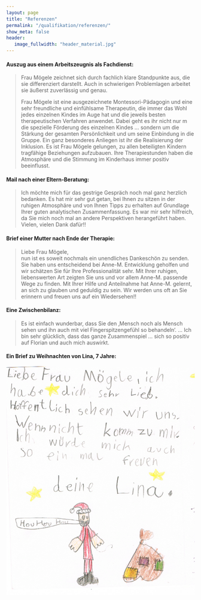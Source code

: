 ```yaml
---
layout: page
title: "Referenzen"
permalink: "/qualifikation/referenzen/"
show_meta: false
header:
   image_fullwidth: "header_material.jpg"
---
```

<h4>Auszug aus einem Arbeitszeugnis als Fachdienst:</h4>
<blockquote>
<p>Frau Mögele zeichnet sich durch fachlich klare Standpunkte aus, die sie differenziert darstellt. Auch in schwierigen Problemlagen arbeitet sie äußerst zuverlässig und genau. </p>

<p>Frau Mögele ist eine ausgezeichnete Montessori-Pädagogin und eine sehr freundliche und einfühlsame Therapeutin, die immer das Wohl jedes einzelnen Kindes im Auge hat und die jeweils besten therapeutischen Verfahren anwendet. Dabei geht es ihr nicht nur m die spezielle Förderung des einzelnen Kindes … sondern um die Stärkung der gesamten Persönlichkeit und um seine Einbindung in die Gruppe. 
Ein ganz besonderes Anliegen ist ihr die Realisierung der Inklusion. Es ist Frau Mögele gelungen, zu allen beteiligten Kindern tragfähige Beziehungen aufzubauen. Ihre Therapiestunden haben die Atmosphäre und die Stimmung im Kinderhaus immer positiv beeinflusst.</p>
</blockquote>

<h4>Mail nach einer Eltern-Beratung:</h4>
<blockquote>
Ich möchte mich für das gestrige Gespräch noch mal ganz herzlich bedanken. Es hat mir sehr gut getan, bei Ihnen zu sitzen in der ruhigen Atmosphäre und von Ihnen Tipps zu erhalten auf Grundlage Ihrer guten analytischen Zusammenfassung. Es war mir sehr hilfreich, da Sie mich noch mal an andere Perspektiven herangeführt haben. 
Vielen, vielen Dank dafür!!
</blockquote>


<h4>Brief einer Mutter nach Ende der Therapie:</h4>
<blockquote>
Liebe Frau Mögele,<br>
nun ist es soweit nochmals ein unendliches Dankeschön zu senden. Sie haben uns entscheidend bei Anne-M. Entwicklung geholfen und wir schätzen Sie für Ihre Professionalität sehr. 
Mit Ihrer ruhigen, liebenswerten Art zeigten Sie uns und vor allem Anne-M. passende Wege zu finden. Mit Ihrer Hilfe und Anteilnahme hat Anne-M. gelernt, an sich zu glauben und geduldig zu sein. Wir werden uns oft an Sie erinnern und freuen uns auf ein Wiedersehen!!
</blockquote>

<h4>Eine Zwischenbilanz:</h4>
<blockquote>
Es ist einfach wunderbar, dass Sie den ‚Mensch noch als Mensch sehen und ihn auch mit viel Fingerspitzengefühl so behandeln‘.  … Ich bin sehr glücklich, dass das ganze Zusammenspiel … sich so positiv auf Florian und auch mich auswirkt.
</blockquote>

<h4>Ein Brief zu Weihnachten von Lina, 7 Jahre:</h4>
<img src="/images/linaletter.png" alt="">